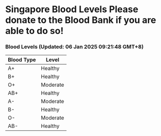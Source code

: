 Singapore Blood Levels
 Please donate to the Blood Bank if you are able to do so!
================================================================================================================================

### Blood Levels (Updated: 06 Jan 2025 09:21:48 GMT+8)
| Blood Type | Level     |
|------------|-----------|
| A+     | Healthy |
| B+     | Healthy |
| O+     | Moderate |
| AB+     | Healthy |
| A-     | Moderate |
| B-     | Healthy |
| O-     | Moderate |
| AB-     | Healthy |
